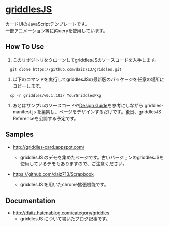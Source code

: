 [griddlesJS](https://github.com/daiz713/griddles/wiki/_pages)
========

カードUIのJavaScriptテンプレートです。  
一部アニメーション等にjQueryを使用しています。

## How To Use
1. このリポジトリをクローンしてgriddlesJSのソースコードを入手します。
 ```
   git clone https://github.com/daiz713/griddles.git
 ```

1. 以下のコマンドを実行してgriddlesJSの最新版のパッケージを任意の場所にコピーします。
 ```
   cp -r griddles/v0.1.103/ YourGriddlesPkg
 ```

1. あとはサンプルのソースコードや[Design Guide](https://github.com/daiz713/griddles/wiki/Design-Guide)を参考にしながら griddles-manifest.js を編集し、ページをデザインするだけです。後日、griddlesJS Referenceを公開する予定です。

## Samples
                   
+ http://griddles-card.appspot.com/
    + griddlesJS のデモを集めたページです。古いバージョンのgriddlesJSを使用しているデモもありますので、ご注意ください。

+ https://github.com/daiz713/Scrapbook
    + griddlesJS を用いたchrome拡張機能です。

## Documentation

+ http://daiiz.hatenablog.com/category/griddles
   + griddlesJS について書いたブログ記事です。
               
